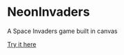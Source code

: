 # NeonInvaders
A Space Invaders game built in canvas

[Try it here](http://aldlevine.github.io/NeonInvaders/)
